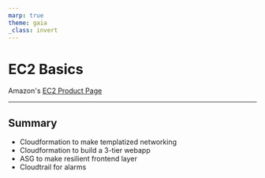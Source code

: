 ```yaml
---
marp: true
theme: gaia
_class: invert
---
```


# EC2 Basics
Amazon's [EC2 Product Page](https://aws.amazon.com/ec2/)

---

<!-- paginate: true -->

## Summary

- Cloudformation to make templatized networking
- Cloudformation to build a 3-tier webapp
- ASG to make resilient frontend layer
- Cloudtrail for alarms